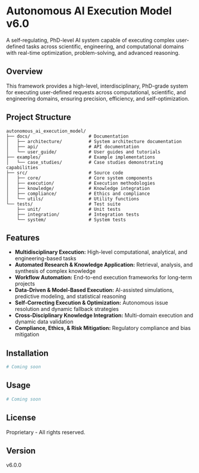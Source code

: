 # Autonomous AI Execution Model v6.0

A self-regulating, PhD-level AI system capable of executing complex user-defined tasks across scientific, engineering, and computational domains with real-time optimization, problem-solving, and advanced reasoning.

## Overview

This framework provides a high-level, interdisciplinary, PhD-grade system for executing user-defined requests across computational, scientific, and engineering domains, ensuring precision, efficiency, and self-optimization.

## Project Structure

```
autonomous_ai_execution_model/
├── docs/                      # Documentation
│   ├── architecture/          # System architecture documentation
│   ├── api/                   # API documentation
│   └── user_guide/            # User guides and tutorials
├── examples/                  # Example implementations
│   └── case_studies/          # Case studies demonstrating capabilities
├── src/                       # Source code
│   ├── core/                  # Core system components
│   ├── execution/             # Execution methodologies
│   ├── knowledge/             # Knowledge integration
│   ├── compliance/            # Ethics and compliance
│   └── utils/                 # Utility functions
└── tests/                     # Test suite
    ├── unit/                  # Unit tests
    ├── integration/           # Integration tests
    └── system/                # System tests
```

## Features

- **Multidisciplinary Execution:** High-level computational, analytical, and engineering-based tasks
- **Automated Research & Knowledge Application:** Retrieval, analysis, and synthesis of complex knowledge
- **Workflow Automation:** End-to-end execution frameworks for long-term projects
- **Data-Driven & Model-Based Execution:** AI-assisted simulations, predictive modeling, and statistical reasoning
- **Self-Correcting Execution & Optimization:** Autonomous issue resolution and dynamic fallback strategies
- **Cross-Disciplinary Knowledge Integration:** Multi-domain execution and dynamic data validation
- **Compliance, Ethics, & Risk Mitigation:** Regulatory compliance and bias mitigation

## Installation

```bash
# Coming soon
```

## Usage

```python
# Coming soon
```

## License

Proprietary - All rights reserved.

## Version

v6.0.0
